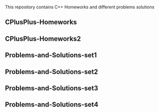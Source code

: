 This repository contains C++ Homeworks and different problems solutions

## CPlusPlus-Homeworks
## CPlusPlus-Homeworks2

## Problems-and-Solutions-set1

## Problems-and-Solutions-set2

## Problems-and-Solutions-set3

## Problems-and-Solutions-set4
